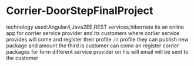 # Corrier-DoorStepFinalProject
technology used:Angular4,Java2EE,REST services,hibernate 
its an online app for corrier service provider and its customers
where coriier service provides will come and register their profile .in profile they can publish new package and amount
the third is customer can come an register corrier packages for form different service provider on his will 
email will be sent to the customer 
